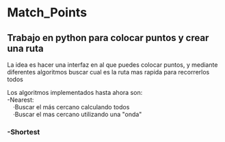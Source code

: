 
# Match_Points
<h2><b>Trabajo en python para colocar puntos y crear una ruta</b></h2>

La idea es hacer una interfaz en al que puedes colocar puntos, y mediante diferentes algoritmos buscar cual es la ruta mas rapida para recorrerlos todos

<p>
Los algoritmos implementados hasta ahora son:<br>
    -Nearest:<br/>
        &emsp;·Buscar el más cercano calculando todos<br/>
        &emsp;·Buscar el mas cercano utilizando una "onda"
    <h3>-Shortest
